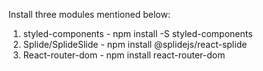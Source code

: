 Install three modules mentioned below:
1. styled-components - npm install -S styled-components
2. Splide/SplideSlide - npm install @splidejs/react-splide
3. React-router-dom - npm install react-router-dom 
